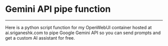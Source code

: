 # Gemini API pipe function
---
Here is a python script function for my OpenWebUI container hosted at ai.sriganeshk.com to pipe Google Gemini API so you can send prompts and get a custom AI assistant for free.

